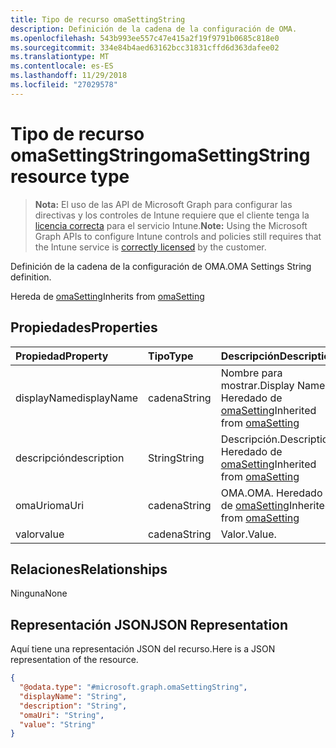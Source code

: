 ```yaml
---
title: Tipo de recurso omaSettingString
description: Definición de la cadena de la configuración de OMA.
ms.openlocfilehash: 543b993ee557c47e415a2f19f9791b0685c818e0
ms.sourcegitcommit: 334e84b4aed63162bcc31831cffd6d363dafee02
ms.translationtype: MT
ms.contentlocale: es-ES
ms.lasthandoff: 11/29/2018
ms.locfileid: "27029578"
---
```

# <a name="omasettingstring-resource-type"></a><span data-ttu-id="e255f-103">Tipo de recurso omaSettingString</span><span class="sxs-lookup"><span data-stu-id="e255f-103">omaSettingString resource type</span></span>

> <span data-ttu-id="e255f-104">**Nota:** El uso de las API de Microsoft Graph para configurar las directivas y los controles de Intune requiere que el cliente tenga la [licencia correcta](https://go.microsoft.com/fwlink/?linkid=839381) para el servicio Intune.</span><span class="sxs-lookup"><span data-stu-id="e255f-104">**Note:** Using the Microsoft Graph APIs to configure Intune controls and policies still requires that the Intune service is [correctly licensed](https://go.microsoft.com/fwlink/?linkid=839381) by the customer.</span></span>

<span data-ttu-id="e255f-105">Definición de la cadena de la configuración de OMA.</span><span class="sxs-lookup"><span data-stu-id="e255f-105">OMA Settings String definition.</span></span>

<span data-ttu-id="e255f-106">Hereda de [omaSetting](../resources/intune-deviceconfig-omasetting.md)</span><span class="sxs-lookup"><span data-stu-id="e255f-106">Inherits from [omaSetting](../resources/intune-deviceconfig-omasetting.md)</span></span>

## <a name="properties"></a><span data-ttu-id="e255f-107">Propiedades</span><span class="sxs-lookup"><span data-stu-id="e255f-107">Properties</span></span>
|<span data-ttu-id="e255f-108">Propiedad</span><span class="sxs-lookup"><span data-stu-id="e255f-108">Property</span></span>|<span data-ttu-id="e255f-109">Tipo</span><span class="sxs-lookup"><span data-stu-id="e255f-109">Type</span></span>|<span data-ttu-id="e255f-110">Descripción</span><span class="sxs-lookup"><span data-stu-id="e255f-110">Description</span></span>|
|:---|:---|:---|
|<span data-ttu-id="e255f-111">displayName</span><span class="sxs-lookup"><span data-stu-id="e255f-111">displayName</span></span>|<span data-ttu-id="e255f-112">cadena</span><span class="sxs-lookup"><span data-stu-id="e255f-112">String</span></span>|<span data-ttu-id="e255f-113">Nombre para mostrar.</span><span class="sxs-lookup"><span data-stu-id="e255f-113">Display Name.</span></span> <span data-ttu-id="e255f-114">Heredado de [omaSetting](../resources/intune-deviceconfig-omasetting.md)</span><span class="sxs-lookup"><span data-stu-id="e255f-114">Inherited from [omaSetting](../resources/intune-deviceconfig-omasetting.md)</span></span>|
|<span data-ttu-id="e255f-115">descripción</span><span class="sxs-lookup"><span data-stu-id="e255f-115">description</span></span>|<span data-ttu-id="e255f-116">String</span><span class="sxs-lookup"><span data-stu-id="e255f-116">String</span></span>|<span data-ttu-id="e255f-117">Descripción.</span><span class="sxs-lookup"><span data-stu-id="e255f-117">Description.</span></span> <span data-ttu-id="e255f-118">Heredado de [omaSetting](../resources/intune-deviceconfig-omasetting.md)</span><span class="sxs-lookup"><span data-stu-id="e255f-118">Inherited from [omaSetting](../resources/intune-deviceconfig-omasetting.md)</span></span>|
|<span data-ttu-id="e255f-119">omaUri</span><span class="sxs-lookup"><span data-stu-id="e255f-119">omaUri</span></span>|<span data-ttu-id="e255f-120">cadena</span><span class="sxs-lookup"><span data-stu-id="e255f-120">String</span></span>|<span data-ttu-id="e255f-121">OMA.</span><span class="sxs-lookup"><span data-stu-id="e255f-121">OMA.</span></span> <span data-ttu-id="e255f-122">Heredado de [omaSetting](../resources/intune-deviceconfig-omasetting.md)</span><span class="sxs-lookup"><span data-stu-id="e255f-122">Inherited from [omaSetting](../resources/intune-deviceconfig-omasetting.md)</span></span>|
|<span data-ttu-id="e255f-123">valor</span><span class="sxs-lookup"><span data-stu-id="e255f-123">value</span></span>|<span data-ttu-id="e255f-124">cadena</span><span class="sxs-lookup"><span data-stu-id="e255f-124">String</span></span>|<span data-ttu-id="e255f-125">Valor.</span><span class="sxs-lookup"><span data-stu-id="e255f-125">Value.</span></span>|

## <a name="relationships"></a><span data-ttu-id="e255f-126">Relaciones</span><span class="sxs-lookup"><span data-stu-id="e255f-126">Relationships</span></span>
<span data-ttu-id="e255f-127">Ninguna</span><span class="sxs-lookup"><span data-stu-id="e255f-127">None</span></span>
## <a name="json-representation"></a><span data-ttu-id="e255f-128">Representación JSON</span><span class="sxs-lookup"><span data-stu-id="e255f-128">JSON Representation</span></span>
<span data-ttu-id="e255f-129">Aquí tiene una representación JSON del recurso.</span><span class="sxs-lookup"><span data-stu-id="e255f-129">Here is a JSON representation of the resource.</span></span>
<!-- {
  "blockType": "resource",
  "@odata.type": "microsoft.graph.omaSettingString"
}
-->
``` json
{
  "@odata.type": "#microsoft.graph.omaSettingString",
  "displayName": "String",
  "description": "String",
  "omaUri": "String",
  "value": "String"
}
```




